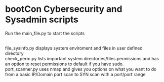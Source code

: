 # bootCon Cybersecurity and Sysadmin scripts

Run the main_file.py to start the scripts

<br> file_sysinfo.py displays system enviroment and files in user defined directory
<br> check_perm.py lists important system directories/files permissions and has an option to reset permissions to default if you have sudo.
<br> port_scanner.py uses nmap and gives you options on what you want to do from a basic IP/Domain port scan to SYN scan with a port/port range
